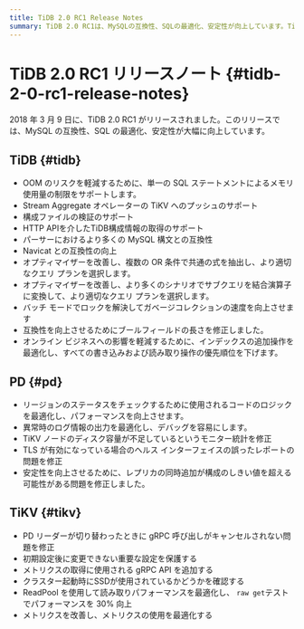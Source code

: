 ```yaml
---
title: TiDB 2.0 RC1 Release Notes
summary: TiDB 2.0 RC1は、MySQLの互換性、SQLの最適化、安定性が向上しています。TiDBでは、OOMリスクを軽減し、構成ファイルの検証をサポートし、HTTP APIを介した構成情報の取得をサポートしています。また、オプティマイザーを改善し、バッチモードでロックを解決し、インデックスの追加操作を最適化しています。PDでは、リージョンのステータスをチェックするためのコードのロジックを最適化し、異常時のログ情報の出力を最適化しています。TiKVでは、PDリーダーが切り替わったときの問題を修正し、SSDの使用を確認し、読み取りパフォーマンスを最適化しています。
---
```


# TiDB 2.0 RC1 リリースノート {#tidb-2-0-rc1-release-notes}

2018 年 3 月 9 日に、TiDB 2.0 RC1 がリリースされました。このリリースでは、MySQL の互換性、SQL の最適化、安定性が大幅に向上しています。

## TiDB {#tidb}

-   OOM のリスクを軽減するために、単一の SQL ステートメントによるメモリ使用量の制限をサポートします。
-   Stream Aggregate オペレーターの TiKV へのプッシュのサポート
-   構成ファイルの検証のサポート
-   HTTP APIを介したTiDB構成情報の取得のサポート
-   パーサーにおけるより多くの MySQL 構文との互換性
-   Navicat との互換性の向上
-   オプティマイザーを改善し、複数の OR 条件で共通の式を抽出し、より適切なクエリ プランを選択します。
-   オプティマイザーを改善し、より多くのシナリオでサブクエリを結合演算子に変換して、より適切なクエリ プランを選択します。
-   バッチ モードでロックを解決してガベージコレクションの速度を向上させます
-   互換性を向上させるためにブールフィールドの長さを修正しました。
-   オンライン ビジネスへの影響を軽減するために、インデックスの追加操作を最適化し、すべての書き込みおよび読み取り操作の優先順位を下げます。

## PD {#pd}

-   リージョンのステータスをチェックするために使用されるコードのロジックを最適化し、パフォーマンスを向上させます。
-   異常時のログ情報の出力を最適化し、デバッグを容易にします。
-   TiKV ノードのディスク容量が不足しているというモニター統計を修正
-   TLS が有効になっている場合のヘルス インターフェイスの誤ったレポートの問題を修正
-   安定性を向上させるために、レプリカの同時追加が構成のしきい値を超える可能性がある問題を修正しました。

## TiKV {#tikv}

-   PD リーダーが切り替わったときに gRPC 呼び出しがキャンセルされない問題を修正
-   初期設定後に変更できない重要な設定を保護する
-   メトリクスの取得に使用される gRPC API を追加する
-   クラスター起動時にSSDが使用されているかどうかを確認する
-   ReadPool を使用して読み取りパフォーマンスを最適化し、 `raw get`テストでパフォーマンスを 30% 向上
-   メトリクスを改善し、メトリクスの使用を最適化する
